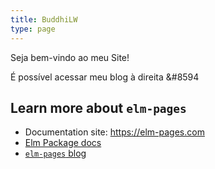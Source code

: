 ```yaml
---
title: BuddhiLW
type: page
---
```


Seja bem-vindo ao meu Site!

É possível acessar meu blog à direita &#8594
## Learn more about `elm-pages`

- Documentation site: https://elm-pages.com
- [Elm Package docs](https://package.elm-lang.org/packages/dillonkearns/elm-pages/latest/)
- [`elm-pages` blog](https://elm-pages.com/blog)
